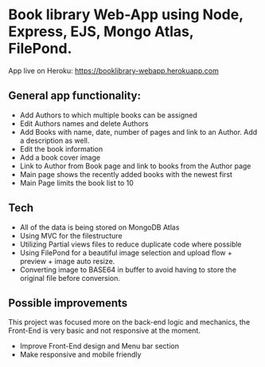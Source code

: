 # Book library Web-App using Node, Express, EJS, Mongo Atlas, FilePond.

App live on Heroku: https://booklibrary-webapp.herokuapp.com

## General app functionality:
- Add Authors to which multiple books can be assigned
- Edit Authors names and delete Authors
- Add Books with name, date, number of pages and link to an Author. Add a description as well.
- Edit the book information
- Add a book cover image
- Link to Author from Book page and link to books from the Author page
- Main page shows the recently added books with the newest first
- Main Page limits the book list to 10


## Tech
- All of the data is being stored on MongoDB Atlas
- Using MVC for the filestructure 
- Utilizing Partial views files to reduce duplicate code where possible
- Using FilePond for a beautiful image selection and upload flow + preview + image auto resize.
- Converting image to BASE64 in buffer to avoid having to store the original file before conversion.


## Possible improvements
This project was focused more on the back-end logic and mechanics, the Front-End is very basic and not responsive at the moment.
- Improve Front-End design and Menu bar section
- Make responsive and mobile friendly